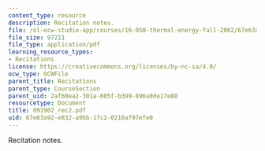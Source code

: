 ```yaml
---
content_type: resource
description: Recitation notes.
file: /ol-ocw-studio-app/courses/16-050-thermal-energy-fall-2002/67e63a92e832a9bb1fc20210af97efe0_091902_rec2.pdf
file_size: 97211
file_type: application/pdf
learning_resource_types:
- Recitations
license: https://creativecommons.org/licenses/by-nc-sa/4.0/
ocw_type: OCWFile
parent_title: Recitations
parent_type: CourseSection
parent_uid: 2af60ea2-301a-605f-b399-896a0de17e88
resourcetype: Document
title: 091902_rec2.pdf
uid: 67e63a92-e832-a9bb-1fc2-0210af97efe0
---
```

Recitation notes.